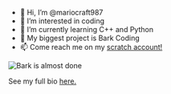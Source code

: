 - 👋 Hi, I’m @mariocraft987
- 👀 I’m interested in coding
- 🌱 I’m currently learning C++ and Python
- 💞️ My biggest project is Bark Coding
- 📫 Come reach me on my <a href="https://scratch.mit.edu/users/mariocraft987/" target="_blank">scratch account!</a>

![Bark is almost done](https://img.shields.io/badge/Bark%20Coding-78%25%20done-dodgerblue)

See my full bio [here.](https://github.com/Mariocraft987/Mariocraft987/blob/main/FULLREADME.md)

<!---
Mariocraft987/Mariocraft987 is a ✨ special ✨ repository because its `README.md` (this file) appears on your GitHub profile.
You can click the Preview link to take a look at your changes.
--->

